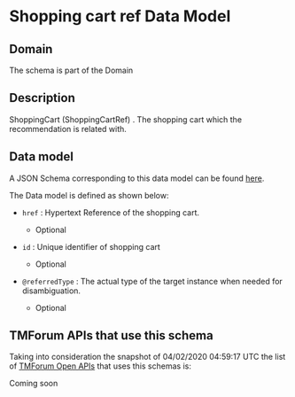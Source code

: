 # Shopping cart ref Data Model

## Domain

The  schema is part of the  Domain

## Description

ShoppingCart (ShoppingCartRef) . The shopping cart which the recommendation is related with.

## Data model

A JSON Schema corresponding to this data model can be found
[here](https://github.com/tmforum-rand/schemas/blob/candidates/Customer/ShoppingCartRef.schema.json).

The Data model is defined as shown below:

- `href` : Hypertext Reference of the shopping cart.

  - Optional


- `id` : Unique identifier of shopping cart

  - Optional


- `@referredType` : The actual type of the target instance when needed for disambiguation.

  - Optional






## TMForum APIs that use this schema

Taking into consideration the snapshot of 04/02/2020 04:59:17 UTC the list of [TMForum Open APIs](https://www.tmforum.org/open-apis/) that uses this schemas is:

Coming soon
